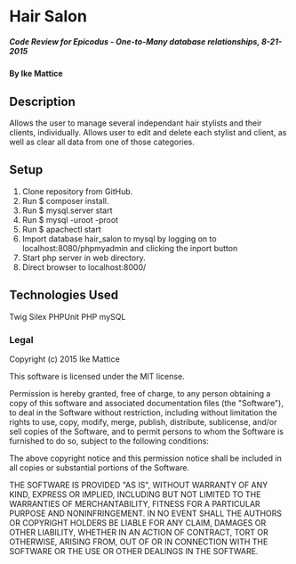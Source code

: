 # Hair Salon

##### Code Review for Epicodus - One-to-Many database relationships, 8-21-2015

#### By Ike Mattice

## Description

Allows the user to manage several independant hair stylists and their clients, individually.  Allows user to edit and delete each stylist and client, as well as clear all data from one of those categories.

## Setup


1. Clone repository from GitHub.
2. Run $ composer install.
3. Run $ mysql.server start
4. Run $ mysql -uroot -proot
5. Run $ apachectl start
6. Import database hair_salon to mysql by logging on to localhost:8080/phpmyadmin and clicking the inport button
7. Start php server in web directory.
8. Direct browser to localhost:8000/


## Technologies Used

Twig
Silex
PHPUnit
PHP
mySQL

### Legal


Copyright (c) 2015 Ike Mattice

This software is licensed under the MIT license.

Permission is hereby granted, free of charge, to any person obtaining a copy
of this software and associated documentation files (the "Software"), to deal
in the Software without restriction, including without limitation the rights
to use, copy, modify, merge, publish, distribute, sublicense, and/or sell
copies of the Software, and to permit persons to whom the Software is
furnished to do so, subject to the following conditions:

The above copyright notice and this permission notice shall be included in
all copies or substantial portions of the Software.

THE SOFTWARE IS PROVIDED "AS IS", WITHOUT WARRANTY OF ANY KIND, EXPRESS OR
IMPLIED, INCLUDING BUT NOT LIMITED TO THE WARRANTIES OF MERCHANTABILITY,
FITNESS FOR A PARTICULAR PURPOSE AND NONINFRINGEMENT. IN NO EVENT SHALL THE
AUTHORS OR COPYRIGHT HOLDERS BE LIABLE FOR ANY CLAIM, DAMAGES OR OTHER
LIABILITY, WHETHER IN AN ACTION OF CONTRACT, TORT OR OTHERWISE, ARISING FROM,
OUT OF OR IN CONNECTION WITH THE SOFTWARE OR THE USE OR OTHER DEALINGS IN
THE SOFTWARE.
